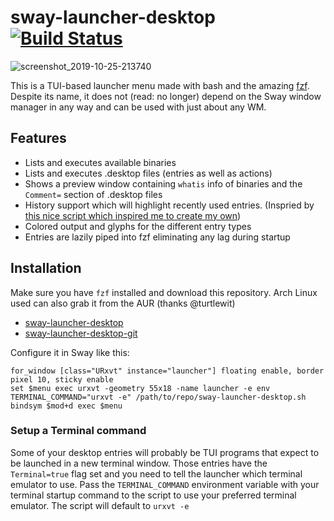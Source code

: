 # sway-launcher-desktop [![Build Status](https://travis-ci.org/Biont/sway-launcher-desktop.svg?branch=master)](https://travis-ci.org/Biont/sway-launcher-desktop)

![screenshot_2019-10-25-213740](https://user-images.githubusercontent.com/4208996/67599848-3a1f3680-f771-11e9-9715-da6e943ae14e.png)

This is a TUI-based launcher menu made with bash and the amazing [fzf](https://github.com/junegunn/fzf).
Despite its name, it does not (read: no longer) depend on the Sway window manager in any way and can be used with just about any WM.

## Features
- Lists and executes available binaries
- Lists and executes .desktop files (entries as well as actions)
- Shows a preview window containing `whatis` info of binaries and the `Comment=` section of .desktop files
- History support which will highlight recently used entries. (Inspried by [this nice script which inspired me to create my own](https://gitlab.com/FlyingWombat/my-scripts/blob/master/sway-launcher))
- Colored output and glyphs for the different entry types
- Entries are lazily piped into fzf eliminating any lag during startup

## Installation

Make sure you have `fzf` installed and download this repository. 
Arch Linux used can also grab it from the AUR (thanks @turtlewit)

* [sway-launcher-desktop](https://aur.archlinux.org/packages/sway-launcher-desktop/)
* [sway-launcher-desktop-git](https://aur.archlinux.org/packages/sway-launcher-desktop-git/)

Configure it in Sway like this:
```
for_window [class="URxvt" instance="launcher"] floating enable, border pixel 10, sticky enable
set $menu exec urxvt -geometry 55x18 -name launcher -e env TERMINAL_COMMAND="urxvt -e" /path/to/repo/sway-launcher-desktop.sh
bindsym $mod+d exec $menu
```



### Setup a Terminal command
Some of your desktop entries will probably be TUI programs that expect to be launched in a new terminal window. Those entries have the `Terminal=true` flag set and you need to tell the launcher which terminal emulator to use. Pass the `TERMINAL_COMMAND` environment variable with your terminal startup command to the script to use your preferred terminal emulator. The script will default to `urxvt -e`

